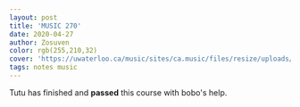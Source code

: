 ```yaml
---
layout: post
title: 'MUSIC 270'
date: 2020-04-27
author: Zosuven
color: rgb(255,210,32)
cover: 'https://uwaterloo.ca/music/sites/ca.music/files/resize/uploads/images/Terry.cropped.F12-125x166.jpg'
tags: notes music
---
```


Tutu has finished and **passed** this course with bobo's help.
